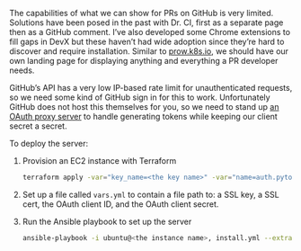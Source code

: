 The capabilities of what we can show for PRs on GitHub is very limited. Solutions have been posed in the past with Dr. CI, first as a separate page then as a GitHub comment. I’ve also developed some Chrome extensions to fill gaps in DevX but these haven’t had wide adoption since they’re hard to discover and require installation. Similar to [prow.k8s.io](http://prow.k8s.io/), we should have our own landing page for displaying anything and everything a PR developer needs.

GitHub’s API has a very low IP-based rate limit for unauthenticated requests, so we need some kind of GitHub sign in for this to work. Unfortunately GitHub does not host this themselves for you, so we need to stand up [an OAuth proxy server](https://github.com/prose/gatekeeper) to handle generating tokens while keeping our client secret a secret.

To deploy the server:

1. Provision an EC2 instance with Terraform

    ```bash
    terraform apply -var="key_name=<the key name>" -var="name=auth.pytorch.org"
    ```

2. Set up a file called `vars.yml` to contain a file path to: a SSL key, a SSL cert, the OAuth client ID, and the OAuth client secret.

3. Run the Ansible playbook to set up the server

    ```bash
    ansible-playbook -i ubuntu@<the instance name>, install.yml --extra-vars=@vars.yml --private-key=~/<the aws private key from step 1>
    ```